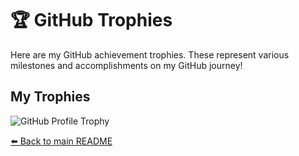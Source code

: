 # 🏆 GitHub Trophies

Here are my GitHub achievement trophies. These represent various milestones and accomplishments on my GitHub journey!

## My Trophies

![GitHub Profile Trophy](https://github-profile-trophy.vercel.app/?username=s009900&theme=dracula)


[⬅️ Back to main README](README.md)

